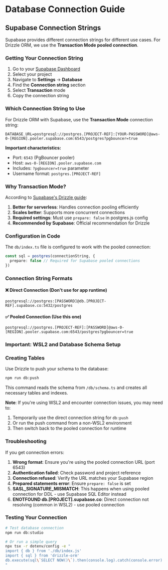 # Database Connection Guide

## Supabase Connection Strings

Supabase provides different connection strings for different use cases. For Drizzle ORM, we use the **Transaction Mode pooled connection**.

### Getting Your Connection String

1. Go to your [Supabase Dashboard](https://app.supabase.com)
2. Select your project
3. Navigate to **Settings** → **Database**
4. Find the **Connection string** section
5. Select **Transaction** mode
6. Copy the connection string

### Which Connection String to Use

For Drizzle ORM with Supabase, use the **Transaction Mode** connection string:

```env
DATABASE_URL=postgresql://postgres.[PROJECT-REF]:[YOUR-PASSWORD]@aws-0-[REGION].pooler.supabase.com:6543/postgres?pgbouncer=true
```

**Important characteristics:**
- Port: `6543` (PgBouncer pooler)
- Host: `aws-0-[REGION].pooler.supabase.com`
- Includes: `?pgbouncer=true` parameter
- Username format: `postgres.[PROJECT-REF]`

### Why Transaction Mode?

According to [Supabase's Drizzle guide](https://supabase.com/docs/guides/database/connecting-to-postgres#connecting-with-drizzle):

1. **Better for serverless**: Handles connection pooling efficiently
2. **Scales better**: Supports more concurrent connections
3. **Required settings**: Must use `prepare: false` in postgres.js config
4. **Recommended by Supabase**: Official recommendation for Drizzle

### Configuration in Code

The `db/index.ts` file is configured to work with the pooled connection:

```typescript
const sql = postgres(connectionString, { 
  prepare: false // Required for Supabase pooled connections
})
```

### Connection String Formats

#### ❌ Direct Connection (Don't use for app runtime)
```
postgresql://postgres:[PASSWORD]@db.[PROJECT-REF].supabase.co:5432/postgres
```

#### ✅ Pooled Connection (Use this one)
```
postgresql://postgres.[PROJECT-REF]:[PASSWORD]@aws-0-[REGION].pooler.supabase.com:6543/postgres?pgbouncer=true
```

### Important: WSL2 and Database Schema Setup

### Creating Tables

Use Drizzle to push your schema to the database:

```bash
npm run db:push
```

This command reads the schema from `/db/schema.ts` and creates all necessary tables and indexes.

**Note**: If you're using WSL2 and encounter connection issues, you may need to:
1. Temporarily use the direct connection string for `db:push`
2. Or run the push command from a non-WSL2 environment
3. Then switch back to the pooled connection for runtime

### Troubleshooting

If you get connection errors:

1. **Wrong format**: Ensure you're using the pooled connection URL (port 6543)
2. **Authentication failed**: Check password and project reference
3. **Connection refused**: Verify the URL matches your Supabase region
4. **Prepared statements error**: Ensure `prepare: false` is set
5. **SASL_SIGNATURE_MISMATCH**: This happens when using pooled connection for DDL - use Supabase SQL Editor instead
6. **ENOTFOUND db.[PROJECT].supabase.co**: Direct connection not resolving (common in WSL2) - use pooled connection

### Testing Your Connection

```bash
# Test database connection
npm run db:studio

# Or run a simple query
npx tsx -r dotenv/config -e "
import { db } from './db/index.js'
import { sql } from 'drizzle-orm'
db.execute(sql\`SELECT NOW()\`).then(console.log).catch(console.error)
"
```